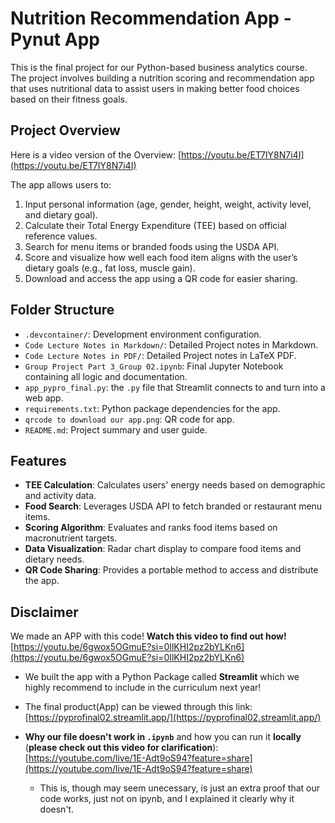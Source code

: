 # Nutrition Recommendation App - Pynut App

This is the final project for our Python-based business analytics course. The project involves building a nutrition scoring and recommendation app that uses nutritional data to assist users in making better food choices based on their fitness goals.

## Project Overview

Here is a video version of the Overview: [https://youtu.be/ET7IY8N7i4I](https://youtu.be/ET7IY8N7i4I)

The app allows users to:
1. Input personal information (age, gender, height, weight, activity level, and dietary goal).
2. Calculate their Total Energy Expenditure (TEE) based on official reference values.
3. Search for menu items or branded foods using the USDA API.
4. Score and visualize how well each food item aligns with the user’s dietary goals (e.g., fat loss, muscle gain).
5. Download and access the app using a QR code for easier sharing.

## Folder Structure

- `.devcontainer/`: Development environment configuration.
- `Code Lecture Notes in Markdown/`: Detailed Project notes in Markdown.
- `Code Lecture Notes in PDF/`: Detailed Project notes in LaTeX PDF.
- `Group Project Part 3_Group 02.ipynb`: Final Jupyter Notebook containing all logic and documentation.
- `app_pypro_final.py`: the `.py` file that Streamlit connects to and turn into a web app.
- `requirements.txt`: Python package dependencies for the app.
- `qrcode to download our app.png`: QR code for app.
- `README.md`: Project summary and user guide.

## Features

- **TEE Calculation**: Calculates users' energy needs based on demographic and activity data.
- **Food Search**: Leverages USDA API to fetch branded or restaurant menu items.
- **Scoring Algorithm**: Evaluates and ranks food items based on macronutrient targets.
- **Data Visualization**: Radar chart display to compare food items and dietary needs.
- **QR Code Sharing**: Provides a portable method to access and distribute the app.

## Disclaimer

We made an APP with this code! **Watch this video to find out how!**  [https://youtu.be/6gwox5OGmuE?si=0IlKHI2pz2bYLKn6](https://youtu.be/6gwox5OGmuE?si=0IlKHI2pz2bYLKn6) 

- We built the app with a Python Package called **Streamlit** which we highly recommend to include in the curriculum next year! 

- The final product(App) can be viewed through this link: [https://pyprofinal02.streamlit.app/](https://pyprofinal02.streamlit.app/)
    
- **Why our file doesn't work in `.ipynb`** and how you can run it **locally** (**please check out this video for clarification**): [https://youtube.com/live/1E-Adt9oS94?feature=share](https://youtube.com/live/1E-Adt9oS94?feature=share)

    - This is, though may seem unecessary, is just an extra proof that our code works, just not on ipynb, and I explained it clearly why it doesn't.
</div>
